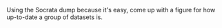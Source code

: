Using the Socrata dump because it's easy,
come up with a figure for how up-to-date
a group of datasets is.
